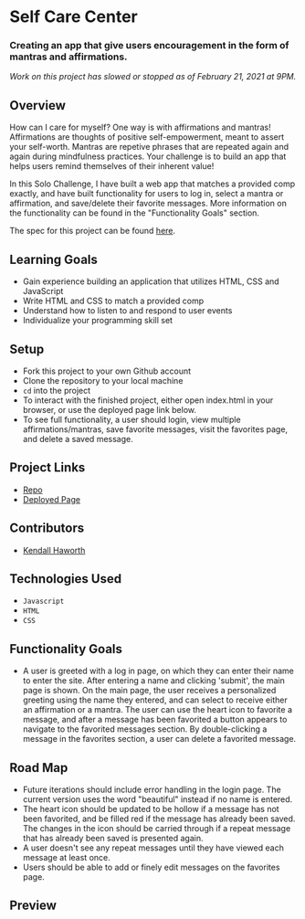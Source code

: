 # Self Care Center

### Creating an app that give users encouragement in the form of mantras and affirmations.

*Work on this project has slowed or stopped as of February 21, 2021 at 9PM.*

## Overview
How can I care for myself? One way is with affirmations and mantras!
Affirmations are thoughts of positive self-empowerment, meant to assert your self-worth.
Mantras are repetive phrases that are repeated again and again during mindfulness practices. Your challenge is to build an app that helps users remind themselves of their inherent value!

In this Solo Challenge, I have built a web app that matches a provided comp exactly, and have built functionality for users to log in, select a mantra or affirmation, and save/delete their favorite messages. More information on the functionality can be found in the "Functionality Goals" section.

The spec for this project can be found [here](https://frontend.turing.io/projects/module-1/self-care-center.html).

## Learning Goals

- Gain experience building an application that utilizes HTML, CSS and JavaScript
- Write HTML and CSS to match a provided comp
- Understand how to listen to and respond to user events
- Individualize your programming skill set

## Setup

- Fork this project to your own Github account
- Clone the repository to your local machine
- `cd` into the project
- To interact with the finished project, either open index.html in your browser, or use the deployed page link below.
- To see full functionality, a user should login, view multiple affirmations/mantras, save favorite messages, visit the favorites page, and delete a saved message.

## Project Links

  * [Repo](https://github.com/kendallha/self-care-center)
  * [Deployed Page](https://kendallha.github.io/self-care-center/)

## Contributors

  * [Kendall Haworth](https://github.com/kendallha)

## Technologies Used

  * `Javascript`
  * `HTML`
  * `CSS`

## Functionality Goals

  * A user is greeted with a log in page, on which they can enter their name to enter the site. After entering a name and clicking 'submit', the main page is shown. On the main page, the user receives a personalized greeting using the name they entered, and can select to receive either an affirmation or a mantra. The user can use the heart icon to favorite a message, and after a message has been favorited a button appears to navigate to the favorited messages section. By double-clicking a message in the favorites section, a user can delete a favorited message.

## Road Map

  * Future iterations should include error handling in the login page. The current version uses the word "beautiful" instead if no name is entered.
  * The heart icon should be updated to be hollow if a message has not been favorited, and be filled red if the message has already been saved. The changes in the icon should be carried through if a repeat message that has already been saved is presented again.
  * A user doesn't see any repeat messages until they have viewed each message at least once.
  * Users should be able to add or finely edit messages on the favorites page.


## Preview
